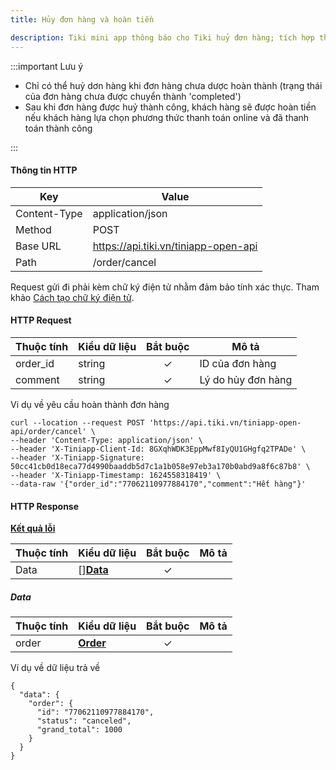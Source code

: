 ```yaml
---
title: Hủy đơn hàng và hoàn tiền

description: Tiki mini app thông báo cho Tiki huỷ đơn hàng; tích hợp thanh toán với Tiki
---
```


:::important Lưu ý

- Chỉ có thể huỷ dơn hàng khi đơn hàng chưa dược hoàn thành (trạng thái của đơn hàng chưa được chuyển thành 'completed')
- Sau khi đơn hàng được huỷ thành công, khách hàng sẽ được hoàn tiền nếu khách hàng lựa chọn phương thức thanh toán online và đã thanh toán thành công

:::

#### Thông tin HTTP

| Key          | Value                                |
| ------------ | ------------------------------------ |
| Content-Type | application/json                     |
| Method       | POST                                 |
| Base URL     | https://api.tiki.vn/tiniapp-open-api |
| Path         | /order/cancel                        |

Request gửi đi phải kèm chữ ký điện tử nhằm đảm bảo tính xác thực. Tham khảo [Cách tạo chữ ký điện tử](../platform-api/calculate-signature).

#### HTTP Request

| Thuộc tính | Kiểu dữ liệu | Bắt buộc | Mô tả              |
| ---------- | ------------ | :------: | ------------------ |
| order_id   | string       |    ✓     | ID của đơn hàng    |
| comment    | string       |    ✓     | Lý do hủy đơn hàng |


Vi dụ về yêu cầu hoàn thành đơn hàng

```
curl --location --request POST 'https://api.tiki.vn/tiniapp-open-api/order/cancel' \
--header 'Content-Type: application/json' \
--header 'X-Tiniapp-Client-Id: 8GXqhWDK3EppMwf8IyQU1GHgfq2TPADe' \
--header 'X-Tiniapp-Signature: 50cc41cb0d18eca77d4990baaddb5d7c1a1b058e97eb3a170b0abd9a8f6c87b8' \
--header 'X-Tiniapp-Timestamp: 1624558318419' \
--data-raw '{"order_id":"77062110977884170","comment":"Hết hàng"}'
```

#### HTTP Response

[**Kết quả lỗi**](error-code)

| Thuộc tính | Kiểu dữ liệu        | Bắt buộc | Mô tả |
| ---------- | ------------------- | :------: | ----- |
| Data       | []**[Data](#data)** |    ✓     |       |

##### Data
| Thuộc tính | Kiểu dữ liệu                    | Bắt buộc | Mô tả |
| ---------- | ------------------------------- | :------: | ----- |
| order      | **[Order](create-order#order)** |    ✓     |       |

Ví dụ về dữ liệu trả về

```
{
  "data": {
    "order": {
      "id": "77062110977884170",
      "status": "canceled",
      "grand_total": 1000
    }
  }
}
```